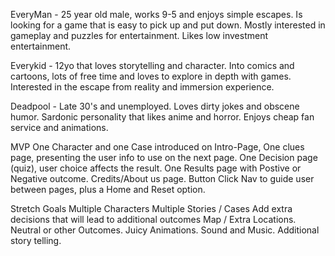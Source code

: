 EveryMan - 25 year old male, works 9-5 and enjoys simple escapes. Is looking for a game that is easy to pick up and put down. Mostly interested in gameplay and puzzles for entertainment. Likes low investment entertainment.

Everykid - 12yo that loves storytelling and character. Into comics and cartoons, lots of free time and loves to explore in depth with games. Interested in the escape from reality and immersion experience. 

Deadpool - Late 30's and unemployed. Loves dirty jokes and obscene humor. Sardonic personality that likes anime and horror. Enjoys cheap fan service and animations.

MVP
One Character and one Case introduced on Intro-Page,
One clues page, presenting the user info to use on the next page.
One Decision page (quiz), user choice affects the result. 
One Results page with Postive or Negative outcome.
Credits/About us page.
Button Click Nav to guide user between pages, plus a Home and Reset option.

Stretch Goals
Multiple Characters
Multiple Stories / Cases
Add extra decisions that will lead to additional outcomes
Map / Extra Locations.
Neutral or other Outcomes.
Juicy Animations.
Sound and Music.
Additional story telling.
